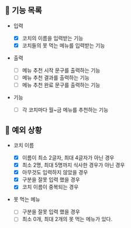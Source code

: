 ## 📄 기능 목록

- 입력

  - [x] 코치의 이름을 입력받는 기능
  - [x] 코치들의 못 먹는 메뉴를 입력받는 기능

- 출력

  - [ ] 메뉴 추천 시작 문구를 출력하는 기능
  - [ ] 메뉴 추천 결과를 출력하는 기능
  - [ ] 메뉴 추천 완료 문구를 출력하는 기능

- 기능
  - [ ] 각 코치마다 월~금 메뉴를 추천하는 기능

## 🎯 예외 상황

- 코치 이름

  - [x] 이름이 최소 2글자, 최대 4글자가 아닌 경우
  - [x] 최소 2명, 최대 5명까지 식사한 경우가 아닌 경우
  - [x] 아무것도 입력하지 않았을 경우
  - [x] 구분을 잘못 입력 했을 경우
  - [x] 코치 이름이 중복되는 경우

- 못 먹는 메뉴

  - [ ] 구분을 잘못 입력 했을 경우
  - [ ] 최소 0개, 최대 2개의 못 먹는 메뉴가 있다.
